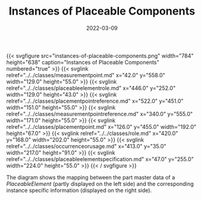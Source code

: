 ﻿---
title: Instances of Placeable Components
toc: false
type: specs
layout: diagram
date: "2022-03-09"
draft: false
specification: VEC
version: 2.0.0
documentType: "Recommendation"
elementType: Diagram
classes:
  - MeasurementPoint
  - PlaceableElementRole
  - PlacementPointReference
  - MeasurementPointReference
  - PlacementPoint
  - Role
  - OccurrenceOrUsage
  - PlaceableElementSpecification
menu:
  VEC-2.0.0:    
    parent: instances-of-components
    identifier: instances-of-components/instances-of-placeable-components
    weight: 1007012 

# Prev/next pager order (if `docs_section_pager` enabled in `params.toml`)
weight: 1007012
---
{{< svgfigure src="instances-of-placeable-components.png" width="784" height="638" caption="Instances of Placeable Components" numbered="true" >}}
  {{< svglink relref="../../classes/measurementpoint.md" x="42.0" y="558.0" width="129.0" height="55.0" >}}
  {{< svglink relref="../../classes/placeableelementrole.md" x="446.0" y="252.0" width="129.0" height="43.0" >}}
  {{< svglink relref="../../classes/placementpointreference.md" x="522.0" y="451.0" width="151.0" height="55.0" >}}
  {{< svglink relref="../../classes/measurementpointreference.md" x="340.0" y="555.0" width="171.0" height="55.0" >}}
  {{< svglink relref="../../classes/placementpoint.md" x="126.0" y="455.0" width="192.0" height="67.0" >}}
  {{< svglink relref="../../classes/role.md" x="420.0" y="168.0" width="202.0" height="55.0" >}}
  {{< svglink relref="../../classes/occurrenceorusage.md" x="413.0" y="35.0" width="217.0" height="91.0" >}}
  {{< svglink relref="../../classes/placeableelementspecification.md" x="47.0" y="255.0" width="224.0" height="55.0" >}}
{{< / svgfigure >}}
<p> The diagram shows the mapping between the part master data of a <i>PlaceableElement</i> (partly displayed on the left side)&#160;and the corresponding instance specific information (displayed on the right side).      </p>